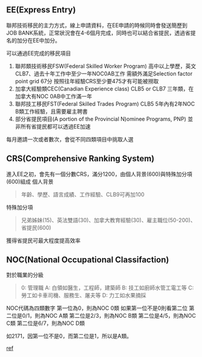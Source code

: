 ## EE(Express Entry)
聯邦技術移民的主力方式，線上申請資料，在EE申請的時候同時會發送簡歷到JOB BANK系統，正常狀況會在4-6個月完成，同時也可以結合省提民，透過省提名的加分在EE中加分。


可以通過EE完成的移民項目
1. 聯邦類技術移民FSW(Federal Skilled Worker Program)
   高中以上學歷，英文CLB7、過去十年工作中至少一年NOC0AB工作
   需額外滿足Selection factor point grid 67分
   按照往年經驗CRS至少要475才有可能被撈取
2. 加拿大經驗類CEC(Canadian Experience class)
   CLB5 or CLB7
   三年類，在加拿大有NOC 0AB中工作滿一年
3. 聯邦技工移民FST(Federal Skilled Trades Program)
   CLB5
   5年內有2年NOC B類工作經驗，且需要雇主聘書
4. 部分省提民項目(A portion of the Provincial N)ominee Programs, PNP)
   並非所有省提民都可以透過EE加速

每月邀請一次或者數次，會從不同四類項目中挑取人選


## CRS(Comprehensive Ranking System)
進入EE之初，會先有一個分數CRS，滿分1200，由個人背景(600)與特殊加分項(600)組成
個人背景
> 年齡、學歷、語言成績、工作經驗、CLB9可再加100 

特殊加分項
> 兄弟姊妹(15)、英法雙語(30)、加拿大教育經驗(30)、雇主職位(50-200)、省提民(600)

獲得省提民可最大程度提高效率


## NOC(National Occupational Classifaction)
對於職業的分級
> 0: 管理職
> A: 白領如醫生，工程師，建築師
> B: 技工如廚師水管工電工等
> C: 勞工如卡車司機、服務生、屠夫等
> D: 力工如水果摘採

NOC代碼為四類數字
第一位為0，則為NOC 0類
如果第一位不是0則看第二位
第二位是0/1，則為NOC A類
第二位是2/3，則為NOC B類
第二位是4/5，則為NOC C類
第二位是6/7，則為NOC D類

如2171，因第一位不是0，而第二位是1，所以是A類。

[ref](https://www.youtube.com/watch?v=kYwCqWBX7XQ&list=PLGMrzTnCOjdRXjE9pQkYrN9sKRCYZJGoQ&index=2)
